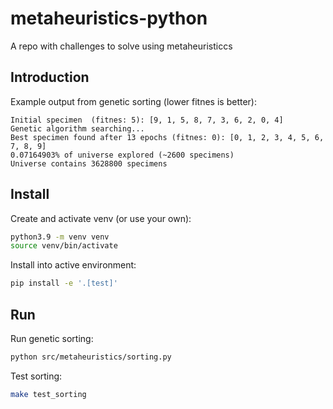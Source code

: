 # metaheuristics-python
A repo with challenges to solve using metaheuristiccs

## Introduction

Example output from genetic sorting (lower fitnes is better):

```
Initial specimen  (fitnes: 5): [9, 1, 5, 8, 7, 3, 6, 2, 0, 4]
Genetic algorithm searching...
Best specimen found after 13 epochs (fitnes: 0): [0, 1, 2, 3, 4, 5, 6, 7, 8, 9]
0.07164903% of universe explored (~2600 specimens)
Universe contains 3628800 specimens
```

## Install

Create and activate venv (or use your own):

```bash
python3.9 -m venv venv
source venv/bin/activate
```

Install into active environment:

```bash
pip install -e '.[test]'
```

## Run

Run genetic sorting:

```bash
python src/metaheuristics/sorting.py
```

Test sorting:

```bash
make test_sorting
```
